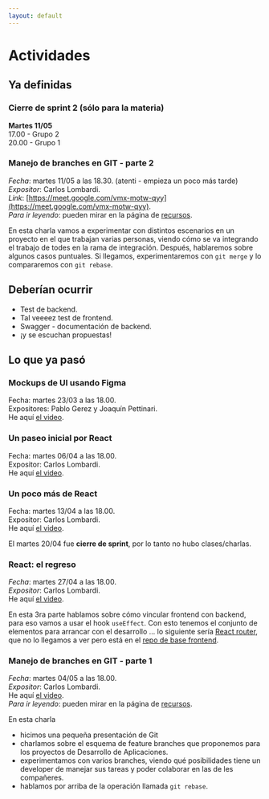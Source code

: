 ```yaml
---
layout: default
---
```


# Actividades

## Ya definidas

### Cierre de sprint 2 (sólo para la materia)
**Martes 11/05**  
17.00 - Grupo 2   
20.00 - Grupo 1  

### Manejo de branches en GIT - parte 2
_Fecha_: martes 11/05 a las 18.30.  (atenti - empieza un poco más tarde)  
_Expositor_: Carlos Lombardi.  
_Link_: [https://meet.google.com/vmx-motw-qyy](https://meet.google.com/vmx-motw-qyy).  
_Para ir leyendo_: pueden mirar en la página de [recursos](./recursos/recursos-index).

En esta charla vamos a experimentar con distintos escenarios en un proyecto en el que trabajan varias personas, viendo cómo se va integrando el trabajo de todes en la rama de integración. Después, hablaremos sobre algunos casos puntuales. Si llegamos, experimentaremos con `git merge` y lo compararemos con `git rebase`.


## Deberían ocurrir
- Test de backend.
- Tal veeeez test de frontend.
- Swagger - documentación de backend.
- ¡y se escuchan propuestas!


## Lo que ya pasó


### Mockups de UI usando Figma
Fecha: martes 23/03 a las 18.00.  
Expositores: Pablo Gerez y Joaquín Pettinari.  
He aquí [el video](https://drive.google.com/file/d/1cUTDRfaw6aD7rbt3z8GpmbJN4gfjHqFF/view).

### Un paseo inicial por React
Fecha: martes 06/04 a las 18.00.  
Expositor: Carlos Lombardi.  
He aquí [el video](https://drive.google.com/file/d/1EpMdM1eiD2jewhTR1gbWA53vv8EHbytZ/view).

### Un poco más de React
Fecha: martes 13/04 a las 18.00.  
Expositor: Carlos Lombardi.  
He aquí [el video](https://drive.google.com/file/d/1b4IiRz3pWqToCo2qpn9_N33lLcxCjPLT).

El martes 20/04 fue **cierre de sprint**, por lo tanto no hubo clases/charlas.

### React: el regreso
_Fecha_: martes 27/04 a las 18.00.  
_Expositor_: Carlos Lombardi.  
He aquí [el video](https://drive.google.com/file/d/138GyVuhV86qxWm-CgLui1P7lOtI1DpIE/view).

En esta 3ra parte hablamos sobre cómo vincular frontend con backend, para eso vamos a usar el hook `useEffect`.
Con esto tenemos el conjunto de elementos para arrancar con el desarrollo ... lo siguiente sería [React router](https://reactrouter.com/), que no lo llegamos a ver pero está en el [repo de base frontend](https://github.com/unahur-desapp/react-recoil-app-seed).  

### Manejo de branches en GIT - parte 1
_Fecha_: martes 04/05 a las 18.00.  
_Expositor_: Carlos Lombardi.  
He aquí [el video](https://drive.google.com/file/d/1F-pXf8dp6h9ag02Igj-K9TtTgzvCTrOl/view).  
_Para ir leyendo_: pueden mirar en la página de [recursos](./recursos/recursos-index).

En esta charla 
- hicimos una pequeña presentación de Git
- charlamos sobre el esquema de feature branches que proponemos para los proyectos de Desarrollo de Aplicaciones.
- experimentamos con varios branches, viendo qué posibilidades tiene un developer de manejar sus tareas y poder colaborar en las de les compañeres.
- hablamos por arriba de la operación llamada `git rebase`.

